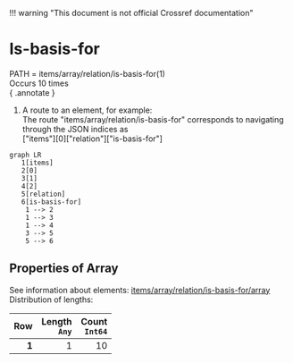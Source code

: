 !!! warning "This document is not official Crossref documentation"
# Is-basis-for
PATH = items/array/relation/is-basis-for(1)  
Occurs 10 times  
{ .annotate }

1. A route to an element, for example:  
   The route "items/array/relation/is-basis-for" corresponds to navigating through the JSON indices as  
   ["items"][0]["relation"]["is-basis-for"]  

```mermaid
graph LR
   1[items]
   2[0]
   3[1]
   4[2]
   5[relation]
   6[is-basis-for]
    1 --> 2
    1 --> 3
    1 --> 4
    3 --> 5
    5 --> 6
```


## Properties of Array
See information about elements: [items/array/relation/is-basis-for/array](array/index.md)  
Distribution of lengths:  

| **Row** | **Length**<br>`Any` | **Count**<br>`Int64` |
|--------:|--------------------:|---------------------:|
| **1**   | 1                   | 10                   |

